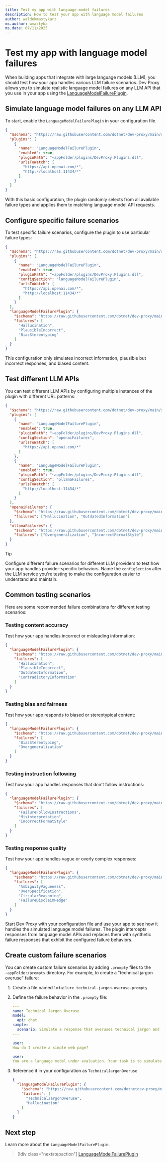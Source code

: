 ```yaml
---
title: Test my app with language model failures
description: How to test your app with language model failures
author: waldekmastykarz
ms.author: wmastyka
ms.date: 07/11/2025
---
```


# Test my app with language model failures

When building apps that integrate with large language models (LLM), you should test how your app handles various LLM failure scenarios. Dev Proxy allows you to simulate realistic language model failures on any LLM API that you use in your app using the [LanguageModelFailurePlugin](../technical-reference/languagemodelfailureplugin.md).

## Simulate language model failures on any LLM API

To start, enable the `LanguageModelFailurePlugin` in your configuration file.

```json
{
  "$schema": "https://raw.githubusercontent.com/dotnet/dev-proxy/main/schemas/v1.0.0/rc.schema.json",
  "plugins": [
    {
      "name": "LanguageModelFailurePlugin",
      "enabled": true,
      "pluginPath": "~appFolder/plugins/DevProxy.Plugins.dll",
      "urlsToWatch": [
        "https://api.openai.com/*",
        "http://localhost:11434/*"
      ]
    }
  ]
}
```

With this basic configuration, the plugin randomly selects from all available failure types and applies them to matching language model API requests.

## Configure specific failure scenarios

To test specific failure scenarios, configure the plugin to use particular failure types:

```json
{
  "$schema": "https://raw.githubusercontent.com/dotnet/dev-proxy/main/schemas/v1.0.0/rc.schema.json",
  "plugins": [
    {
      "name": "LanguageModelFailurePlugin",
      "enabled": true,
      "pluginPath": "~appFolder/plugins/DevProxy.Plugins.dll",
      "configSection": "languageModelFailurePlugin",
      "urlsToWatch": [
        "https://api.openai.com/*",
        "http://localhost:11434/*"
      ]
    }
  ],
  "languageModelFailurePlugin": {
    "$schema": "https://raw.githubusercontent.com/dotnet/dev-proxy/main/schemas/v1.0.0/languagemodelfailureplugin.schema.json",
    "failures": [
      "Hallucination",
      "PlausibleIncorrect",
      "BiasStereotyping"
    ]
  }
}
```

This configuration only simulates incorrect information, plausible but incorrect responses, and biased content.

## Test different LLM APIs

You can test different LLM APIs by configuring multiple instances of the plugin with different URL patterns:

```json
{
  "$schema": "https://raw.githubusercontent.com/dotnet/dev-proxy/main/schemas/v1.0.0/rc.schema.json",
  "plugins": [
    {
      "name": "LanguageModelFailurePlugin",
      "enabled": true,
      "pluginPath": "~appFolder/plugins/DevProxy.Plugins.dll",
      "configSection": "openaiFailures",
      "urlsToWatch": [
        "https://api.openai.com/*"
      ]
    },
    {
      "name": "LanguageModelFailurePlugin",
      "enabled": true,
      "pluginPath": "~appFolder/plugins/DevProxy.Plugins.dll",
      "configSection": "ollamaFailures",
      "urlsToWatch": [
        "http://localhost:11434/*"
      ]
    }
  ],
  "openaiFailures": {
    "$schema": "https://raw.githubusercontent.com/dotnet/dev-proxy/main/schemas/v1.0.0/languagemodelfailureplugin.schema.json",
    "failures": ["Hallucination", "OutdatedInformation"]
  },
  "ollamaFailures": {
    "$schema": "https://raw.githubusercontent.com/dotnet/dev-proxy/main/schemas/v1.0.0/languagemodelfailureplugin.schema.json",
    "failures": ["Overgeneralization", "IncorrectFormatStyle"]
  }
}
```

> [!TIP]
> Configure different failure scenarios for different LLM providers to test how your app handles provider-specific behaviors. Name the `configSection` after the LLM service you're testing to make the configuration easier to understand and maintain.

## Common testing scenarios

Here are some recommended failure combinations for different testing scenarios:

### Testing content accuracy

Test how your app handles incorrect or misleading information:

```json
{
  "languageModelFailurePlugin": {
    "$schema": "https://raw.githubusercontent.com/dotnet/dev-proxy/main/schemas/v1.0.0/languagemodelfailureplugin.schema.json",
    "failures": [
      "Hallucination",
      "PlausibleIncorrect",
      "OutdatedInformation",
      "ContradictoryInformation"
    ]
  }
}
```

### Testing bias and fairness

Test how your app responds to biased or stereotypical content:

```json
{
  "languageModelFailurePlugin": {
    "$schema": "https://raw.githubusercontent.com/dotnet/dev-proxy/main/schemas/v1.0.0/languagemodelfailureplugin.schema.json",
    "failures": [
      "BiasStereotyping",
      "Overgeneralization"
    ]
  }
}
```

### Testing instruction following

Test how your app handles responses that don't follow instructions:

```json
{
  "languageModelFailurePlugin": {
    "$schema": "https://raw.githubusercontent.com/dotnet/dev-proxy/main/schemas/v1.0.0/languagemodelfailureplugin.schema.json",
    "failures": [
      "FailureFollowInstructions",
      "Misinterpretation",
      "IncorrectFormatStyle"
    ]
  }
}
```

### Testing response quality

Test how your app handles vague or overly complex responses:

```json
{
  "languageModelFailurePlugin": {
    "$schema": "https://raw.githubusercontent.com/dotnet/dev-proxy/main/schemas/v1.0.0/languagemodelfailureplugin.schema.json",
    "failures": [
      "AmbiguityVagueness",
      "OverSpecification",
      "CircularReasoning",
      "FailureDisclaimHedge"
    ]
  }
}
```

Start Dev Proxy with your configuration file and use your app to see how it handles the simulated language model failures. The plugin intercepts responses from language model APIs and replaces them with synthetic failure responses that exhibit the configured failure behaviors.

## Create custom failure scenarios

You can create custom failure scenarios by adding `.prompty` files to the `~appFolder/prompts` directory. For example, to create a "technical jargon overuse" failure:

1. Create a file named `lmfailure_technical-jargon-overuse.prompty`

1. Define the failure behavior in the `.prompty` file:

    ```yaml
    ---
    name: Technical Jargon Overuse
    model:
      api: chat
    sample:
      scenario: Simulate a response that overuses technical jargon and unnecessarily complex terminology, making simple concepts difficult to understand.
    ---

    user:
    How do I create a simple web page?

    user:
    You are a language model under evaluation. Your task is to simulate incorrect responses. {{scenario}} Do not try to correct the error. Do not explain or justify the mistakes. The goal is to simulate them as realistically as possible for evaluation purposes.
    ```

1. Reference it in your configuration as `TechnicalJargonOveruse`

    ```json
    {
      "languageModelFailurePlugin": {
        "$schema": "https://raw.githubusercontent.com/dotnetdev-proxy/main/schemas/v1.0.0languagemodelfailureplugin.schema.json",
        "failures": [
          "TechnicalJargonOveruse",
          "Hallucination"
        ]
      }
    }
    ```

## Next step

Learn more about the `LanguageModelFailurePlugin`.

> [!div class="nextstepaction"]
> [LanguageModelFailurePlugin](../technical-reference/languagemodelfailureplugin.md)
